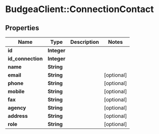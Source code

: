 # BudgeaClient::ConnectionContact

## Properties
Name | Type | Description | Notes
------------ | ------------- | ------------- | -------------
**id** | **Integer** |  | 
**id_connection** | **Integer** |  | 
**name** | **String** |  | 
**email** | **String** |  | [optional] 
**phone** | **String** |  | [optional] 
**mobile** | **String** |  | [optional] 
**fax** | **String** |  | [optional] 
**agency** | **String** |  | [optional] 
**address** | **String** |  | [optional] 
**role** | **String** |  | [optional] 


